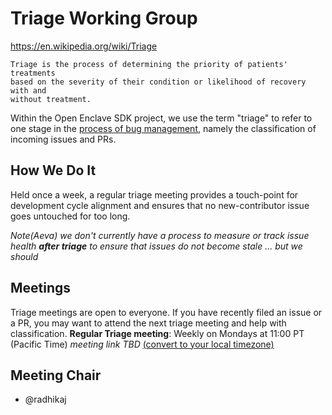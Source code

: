 Triage Working Group
======

https://en.wikipedia.org/wiki/Triage

    Triage is the process of determining the priority of patients' treatments
    based on the severity of their condition or likelihood of recovery with and
    without treatment.

Within the Open Enclave SDK project, we use the term "triage" to refer to one
stage in the
[process of bug management](https://en.wikipedia.org/wiki/Software_bug#Bug_management),
namely the classification of incoming issues and PRs.

How We Do It
------------

Held once a week, a regular triage meeting provides a touch-point for
development cycle alignment and ensures that no new-contributor issue goes
untouched for too long.

*Note(Aeva) we don't currently have a process to measure or track issue health
**after triage** to ensure that issues do not become stale ... but we should*

Meetings
--------
Triage meetings are open to everyone. If you have recently filed an issue or a
PR, you may want to attend the next triage meeting and help with classification.
**Regular Triage meeting**: Weekly on Mondays at 11:00 PT (Pacific Time)
*meeting link TBD*
[(convert to your local timezone)](https://www.thetimezoneconverter.com/?t=11:00&tz=PT%20%28Pacific%20Time%29)

Meeting Chair
-------------

* @radhikaj
